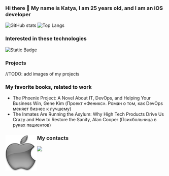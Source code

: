 ### Hi there 👋 My name is Katya, I am 25 years old, and I am an iOS developer

![GitHub stats](https://github-readme-stats.vercel.app/api?username=katyaUzbekova&show_icons=true&hide_title=true&count_private=true&include_all_commits=true&count_private=true&theme=gotham)
![Top Langs](https://github-readme-stats.vercel.app/api/top-langs/?username=katyaUzbekova&layout=compact&theme=gotham&custom_title=Statistics)  

### Interested in these technologies

![Static Badge](https://img.shields.io/badge/swift-language-blue)

### Projects

//TODO: add images of my projects


### My favorite books, related to work
- The Phoenix Project: A Novel About IT, DevOps, and Helping Your Business Win, Gene Kim (Проект «Феникс». Роман о том, как DevOps меняет бизнес к лучшему)
- The Inmates Are Running the Asylum: Why High Tech Products Drive Us Crazy and How to Restore the Sanity, Alan Cooper (Психбольница в руках пациентов)

###

### My contacts <img src="https://github.com/KatyaUzbekova/KatyaUzbekova/blob/main/apple.jpeg" width="100" border="0" align="left" alt="side Image" /> &nbsp;  

<a href="https://t.me/katya_uzbekova">
  <img src="https://img.shields.io/badge/-Telegram-1A4730?style=flat-square&logo=Telegram&logoColor=white" />
</a>
